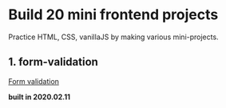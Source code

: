 # Build 20 mini frontend projects

Practice HTML, CSS, vanillaJS by making various mini-projects.

## 1. form-validation

<a href="https://rhange.github.io/Build-20-mini-frontend-projects/1.%20form-validator/index.html">Form validation</a> <p> <strong>built in 2020.02.11</strong> </p>
